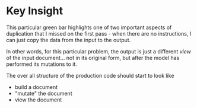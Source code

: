 # Key Insight

This particular green bar highlights one of two important aspects of
duplication that I missed on the first pass - when there are
no instructions, I can just copy the data from the input to the
output.

In other words, for this particular problem, the output is just
a different _view_ of the input document... not in its original
form, but after the model has performed its mutations to it.

The over all structure of the production code should start
to look like

 * build a document
 * "mutate" the document
 * view the document
 
 